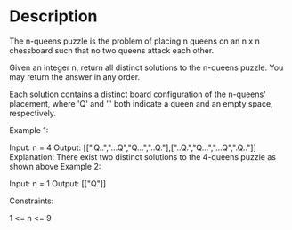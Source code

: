 # Description

The n-queens puzzle is the problem of placing n queens on an n x n chessboard such that no two queens attack each other.

Given an integer n, return all distinct solutions to the n-queens puzzle. You may return the answer in any order.

Each solution contains a distinct board configuration of the n-queens' placement, where 'Q' and '.' both indicate a queen and an empty space, respectively.

 

Example 1:


Input: n = 4
Output: [[".Q..","...Q","Q...","..Q."],["..Q.","Q...","...Q",".Q.."]]
Explanation: There exist two distinct solutions to the 4-queens puzzle as shown above
Example 2:

Input: n = 1
Output: [["Q"]]
 

Constraints:

1 <= n <= 9
